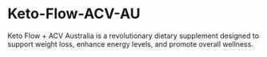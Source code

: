 # Keto-Flow-ACV-AU
Keto Flow + ACV Australia is a revolutionary dietary supplement designed to support weight loss, enhance energy levels, and promote overall wellness.
